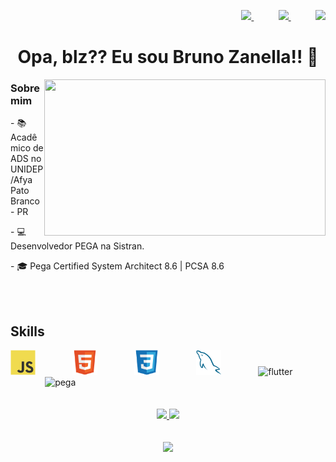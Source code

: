 <p align="right">
    <a href="https://github.com/bzanella">
        <img  src="https://img.shields.io/badge/github-%23100000.svg?&style=for-the-badge&logo=github&logoColor=white&link=mailto:https://github.com/bzanella">
    </a>
    &nbsp;&nbsp;&nbsp;&nbsp;&nbsp;&nbsp;&nbsp;&nbsp;&nbsp;
    <a href="mailto:brunno.zanella@gmail.com">
        <img src="https://img.shields.io/badge/gmail-D14836?&style=for-the-badge&logo=gmail&logoColor=white&link=mailto:brunno.zanella@gmail.com">
    </a>
    &nbsp;&nbsp;&nbsp;&nbsp;&nbsp;&nbsp;&nbsp;&nbsp;&nbsp;
    <a href="https://www.linkedin.com/in/bruno-zanella-223566212/">
        <img src="https://img.shields.io/badge/linkedin-%230077B5.svg?&style=for-the-badge&logo=linkedin&logoColor=white&link=mailto:https://www.linkedin.com/in/bruno-zanella-223566212/">
    </a>
</p>

<div align="center">

# Opa, blz?? Eu sou Bruno Zanella!! 🖖 
</div>
<img align="right" width="450" height="250" src="https://clubedosgeeks.com.br/wp-content/uploads/2016/01/dormrm.gif" />

### Sobre mim

<div>
<p> - 📚 Acadêmico de ADS no UNIDEP/Afya Pato Branco - PR
<p> - 💻 Desenvolvedor PEGA na Sistran.
<p> - 🎓 Pega Certified System Architect 8.6 | PCSA 8.6
</div>

<br><br>

## Skills
<div align="cent">
    <img height="40" src="https://raw.githubusercontent.com/devicons/devicon/master/icons/javascript/javascript-original.svg">
    &nbsp;&nbsp;&nbsp;&nbsp;&nbsp;&nbsp;&nbsp;&nbsp;&nbsp;&nbsp;&nbsp;&nbsp;&nbsp;
    <img height="40" src="https://raw.githubusercontent.com/devicons/devicon/master/icons/html5/html5-original.svg">
    &nbsp;&nbsp;&nbsp;&nbsp;&nbsp;&nbsp;&nbsp;&nbsp;&nbsp;&nbsp;&nbsp;&nbsp;&nbsp;
    <img height="40" src="https://raw.githubusercontent.com/devicons/devicon/master/icons/css3/css3-original.svg">
    &nbsp;&nbsp;&nbsp;&nbsp;&nbsp;&nbsp;&nbsp;&nbsp;&nbsp;&nbsp;&nbsp;&nbsp;&nbsp;
    <img height="40" src="https://raw.githubusercontent.com/devicons/devicon/master/icons/mysql/mysql-original.svg">
     &nbsp;&nbsp;&nbsp;&nbsp;&nbsp;&nbsp;&nbsp;&nbsp;&nbsp;&nbsp;&nbsp;&nbsp;&nbsp;
    <img height="40" src="https://www.vectorlogo.zone/logos/flutterio/flutterio-icon.svg" alt="flutter" >
    &nbsp;&nbsp;&nbsp;&nbsp;&nbsp;&nbsp;&nbsp;&nbsp;&nbsp;&nbsp;&nbsp;&nbsp;&nbsp;
    <img height="40" src="https://support.pega.com/sites/default/files/pega-user-image/128/REG-127907.png" alt="pega" >
</div>

<br>
<br>

<div align="center">
  <a href="https://github.com/bzanella">
  <img height="180em" src="https://github-readme-stats.vercel.app/api?username=bzanella&show_icons=true&theme=dark&include_all_commits=true&count_private=true"/>
  <img height="180em" src="https://github-readme-stats.vercel.app/api/top-langs/?username=bzanella&layout=compact&langs_count=7&theme=dark"/>
</div> 

<br>
<br>

 <div align="center"> 
    <img alingn="center" src="https://profile-counter.glitch.me/bzanella/count.svg" />
 </div>
